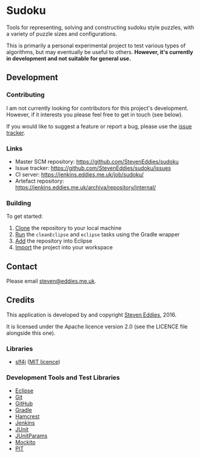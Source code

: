 # Sudoku

Tools for representing, solving and constructing sudoku style puzzles, with a variety of puzzle sizes and configurations.

This is primarily a personal experimental project to test various types of algorithms, but may eventually be useful to others. **However, it's currently in development and not suitable for general use.**



## Development

### Contributing

I am not currently looking for contributors for this project's development. However, if it interests you please feel free to get in touch (see below).

If you would like to suggest a feature or report a bug, please use the [issue tracker](https://github.com/StevenEddies/sudoku/issues).


### Links

 * Master SCM repository: https://github.com/StevenEddies/sudoku
 * Issue tracker: https://github.com/StevenEddies/sudoku/issues
 * CI server: https://jenkins.eddies.me.uk/job/sudoku/
 * Artefact repository: https://jenkins.eddies.me.uk/archiva/repository/internal/


### Building

To get started:
 1. [Clone](https://help.github.com/articles/cloning-a-repository/) the repository to your local machine
 2. [Run](https://docs.gradle.org/current/userguide/gradle_wrapper.html#using_wrapper_scripts) the `cleanEclipse` and `eclipse` tasks using the Gradle wrapper
 3. [Add](https://wiki.eclipse.org/EGit/User_Guide#Adding_a_Repository) the repository into Eclipse
 4. [Import](https://wiki.eclipse.org/EGit/User_Guide#Importing_projects) the project into your workspace



## Contact

Please email [steven@eddies.me.uk](mailto:steven@eddies.me.uk).



## Credits

This application is developed by and copyright [Steven Eddies](http://www.eddies.me.uk), 2016.

It is licensed under the Apache licence version 2.0 (see the LICENCE file alongside this one).


### Libraries

 * [slf4j](http://www.slf4j.org/) ([MIT licence](http://www.slf4j.org/license.html))


### Development Tools and Test Libraries

 * [Eclipse](http://www.eclipse.org/)
 * [Git](https://git-scm.com/)
 * [GitHub](https://github.com/)
 * [Gradle](https://gradle.org/)
 * [Hamcrest](http://hamcrest.org/JavaHamcrest/)
 * [Jenkins](https://jenkins.io/)
 * [JUnit](http://junit.org/junit4/)
 * [JUnitParams](https://github.com/Pragmatists/JUnitParams)
 * [Mockito](http://mockito.org/)
 * [PIT](http://pitest.org/)
 